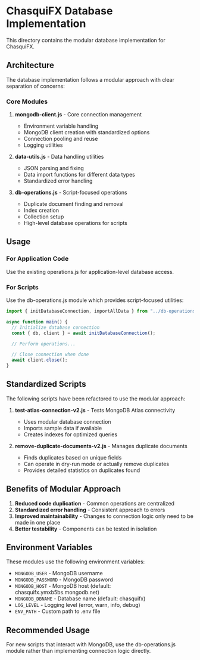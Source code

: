 # ChasquiFX Database Implementation

This directory contains the modular database implementation for ChasquiFX.

## Architecture

The database implementation follows a modular approach with clear separation of concerns:

### Core Modules

1. **mongodb-client.js** - Core connection management

   - Environment variable handling
   - MongoDB client creation with standardized options
   - Connection pooling and reuse
   - Logging utilities

2. **data-utils.js** - Data handling utilities

   - JSON parsing and fixing
   - Data import functions for different data types
   - Standardized error handling

3. **db-operations.js** - Script-focused operations
   - Duplicate document finding and removal
   - Index creation
   - Collection setup
   - High-level database operations for scripts

## Usage

### For Application Code

Use the existing operations.js for application-level database access.

### For Scripts

Use the db-operations.js module which provides script-focused utilities:

```javascript
import { initDatabaseConnection, importAllData } from "../db-operations.js";

async function main() {
  // Initialize database connection
  const { db, client } = await initDatabaseConnection();

  // Perform operations...

  // Close connection when done
  await client.close();
}
```

## Standardized Scripts

The following scripts have been refactored to use the modular approach:

1. **test-atlas-connection-v2.js** - Tests MongoDB Atlas connectivity

   - Uses modular database connection
   - Imports sample data if available
   - Creates indexes for optimized queries

2. **remove-duplicate-documents-v2.js** - Manages duplicate documents
   - Finds duplicates based on unique fields
   - Can operate in dry-run mode or actually remove duplicates
   - Provides detailed statistics on duplicates found

## Benefits of Modular Approach

1. **Reduced code duplication** - Common operations are centralized
2. **Standardized error handling** - Consistent approach to errors
3. **Improved maintainability** - Changes to connection logic only need to be made in one place
4. **Better testability** - Components can be tested in isolation

## Environment Variables

These modules use the following environment variables:

- `MONGODB_USER` - MongoDB username
- `MONGODB_PASSWORD` - MongoDB password
- `MONGODB_HOST` - MongoDB host (default: chasquifx.ymxb5bs.mongodb.net)
- `MONGODB_DBNAME` - Database name (default: chasquifx)
- `LOG_LEVEL` - Logging level (error, warn, info, debug)
- `ENV_PATH` - Custom path to .env file

## Recommended Usage

For new scripts that interact with MongoDB, use the db-operations.js module rather than implementing connection logic directly.
